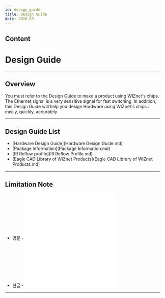```yaml
---
id: design_guide
title: Design Guide
date: 2020-03-
---
```



## Content
# Design Guide

-----

## Overview

You must refer to the Design Guide to make a product using WIZnet's
chips. The Ethernet signal is a very sensitive signal for fast
switching. In addition, this Design Guide will help you design Hardware
using WIZnet's chips.: easily, quickly, accurately

-----

## Design Guide List

  - [Hardware Design Guide](Hardware Design Guide.md)
  - [Package Information](Package Information.md)
  - [IR Reflow profile](IR Reflow Profile.md)
  - [Eagle CAD Library of WIZnet Products](Eagle CAD Library of WIZnet Products.md)

-----

## Limitation Note

  - 영문 -
    ![](/design_guide/limitation_note_-_arp_problem_in_the_nlb_environment_-_english\(0312\).pdf)
  - 한글 -
    ![](/design_guide/limitation_note_-_arp_problem_in_the_nlb_environment_-_korean\(0312\).pdf)

-----
